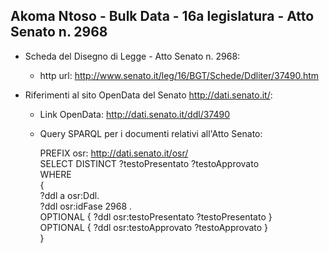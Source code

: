 ## Akoma Ntoso - Bulk Data - 16a legislatura - Atto Senato n. 2968 ##

* Scheda del Disegno di Legge - Atto Senato n. 2968:
	* http url: http://www.senato.it/leg/16/BGT/Schede/Ddliter/37490.htm

* Riferimenti al sito OpenData del Senato http://dati.senato.it/:
	* Link OpenData: http://dati.senato.it/ddl/37490
	* Query SPARQL per i documenti relativi all'Atto Senato:

        PREFIX osr: <http://dati.senato.it/osr/>  
		SELECT DISTINCT ?testoPresentato ?testoApprovato  
		WHERE  
		{  
		    ?ddl a osr:Ddl.  
		    ?ddl osr:idFase 2968 .  
		    OPTIONAL { ?ddl osr:testoPresentato ?testoPresentato }  
		    OPTIONAL { ?ddl osr:testoApprovato ?testoApprovato }  
		}
		